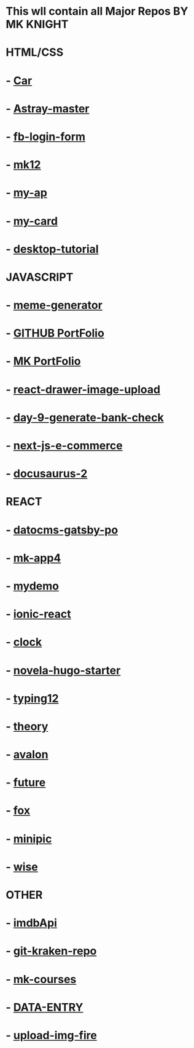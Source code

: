 # This wll contain all Major Repos BY MK KNIGHT
 
#               HTML/CSS

# - [Car](https://github.com/mk-knight23/mk3)

# - [Astray-master](https://github.com/mk-knight23/Astray-master)

# - [fb-login-form](https://github.com/mk-knight23/fb-login-form)

# - [mk12](https://github.com/mk-knight23/mk12)

# - [my-ap](https://github.com/mk-knight23/my-ap)

# - [my-card](https://github.com/mk-knight23/my-card)

# - [desktop-tutorial](https://github.com/mk-knight23/desktop-tutorial)

#              JAVASCRIPT

# - [meme-generator](https://github.com/mk-knight23/meme-generator)

# - [GITHUB PortFolio](https://github.com/mk-knight23/mk-knight23)

# - [MK PortFolio](https://github.com/mk-knight23/mk-portfolio)

# - [react-drawer-image-upload](https://github.com/mk-knight23/react-drawer-image-upload)

# - [day-9-generate-bank-check](https://github.com/mk-knight23/day-9-generate-bank-check)

# - [next-js-e-commerce](https://github.com/mk-knight23/next-js-e-commerce)

# - [docusaurus-2](https://github.com/mk-knight23/docusaurus-2)

#               REACT

# - [datocms-gatsby-po](https://github.com/mk-knight23/datocms-gatsby-po)

# - [mk-app4](https://github.com/mk-knight23/mk-app4)

# - [mydemo](https://github.com/mk-knight23/mydemo)

# - [ionic-react](https://github.com/mk-knight23/ionic-react)

# - [clock](https://github.com/mk-knight23/clock)

# - [novela-hugo-starter](https://github.com/mk-knight23/novela-hugo-starter)

# - [typing12](https://github.com/mk-knight23/typing12)

# - [theory](https://github.com/mk-knight23/theory)

# - [avalon](https://github.com/mk-knight23/avalon)

# - [future](https://github.com/mk-knight23/future)

# - [fox](https://github.com/mk-knight23/fox)

# - [minipic](https://github.com/mk-knight23/minipic)

# - [wise](https://github.com/mk-knight23/wise)

#               OTHER

# - [imdbApi](https://github.com/mk-knight23/imdbApi)

# - [git-kraken-repo](https://github.com/mk-knight23/git-kraken-repo)

# - [mk-courses](https://github.com/mk-knight23/mk-courses)

# - [DATA-ENTRY](https://github.com/mk-knight23/DATA-ENTRY)

# - [upload-img-fire](https://github.com/mk-knight23/upload-img-fire)
